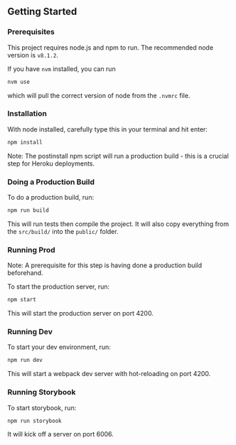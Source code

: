 ## Getting Started

### Prerequisites

This project requires node.js and npm to run. The recommended node version is `v8.1.2`.

If you have `nvm` installed, you can run

```bash
nvm use
```

which will pull the correct version of node from the `.nvmrc` file.

### Installation

With node installed, carefully type this in your terminal and hit enter:

```bash
npm install
```

Note: The postinstall npm script will run a production build - this is a crucial step for Heroku deployments.

### Doing a Production Build

To do a production build, run:

```bash
npm run build
```

This will run tests then compile the project. It will also copy everything from the `src/build/` into the `public/` folder.

### Running Prod

Note: A prerequisite for this step is having done a production build beforehand.

To start the production server, run:

```bash
npm start
```

This will start the production server on port 4200.

### Running Dev

To start your dev environment, run:

```bash
npm run dev
```

This will start a webpack dev server with hot-reloading on port 4200.

### Running Storybook

To start storybook, run:

```bash
npm run storybook
```

It will kick off a server on port 6006.
